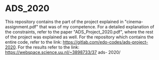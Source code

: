 # ADS_2020

This repository contains the part of the project explained in "cinema-assignment.pdf" that was of my competence. For a detailed explanation of the constraints, refer to the paper "ADS_Project_2020.pdf",
where the rest of the project was explained as well. For the repository which contains the entire code, refer to the link: https://gitlab.com/edo-codes/ads-project-2020.
For the results refer to the link: https://webspace.science.uu.nl/~3898733/37 ads- 2020/
